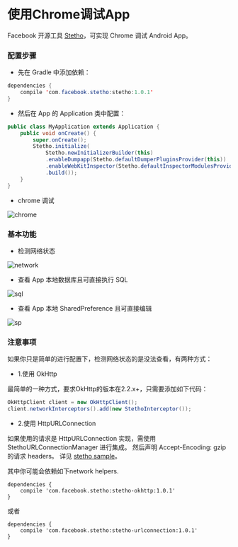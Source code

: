 使用Chrome调试App
===

Facebook 开源工具 [Stetho](http://facebook.github.io/stetho/)，可实现 Chrome 调试 Android App。

### 配置步骤

- 先在 Gradle 中添加依赖：

```java
dependencies {
    compile 'com.facebook.stetho:stetho:1.0.1'
}
```
- 然后在 App 的 Application 类中配置：

```java
public class MyApplication extends Application {
    public void onCreate() {
        super.onCreate();
        Stetho.initialize(
            Stetho.newInitializerBuilder(this)
            .enableDumpapp(Stetho.defaultDumperPluginsProvider(this))
            .enableWebKitInspector(Stetho.defaultInspectorModulesProvider(this))
            .build());
    }
}
```
- chrome 调试

![chrome](/img/debug1.png)


### 基本功能

- 检测网络状态

![network](/img/network.png)

- 查看 App 本地数据库且可直接执行 SQL

![sql](/img/sql.png)

- 查看 App 本地 SharedPreference 且可直接编辑

![sp](/img/sp.png)


### 注意事项

如果你只是简单的进行配置下，检测网络状态的是没法查看，有两种方式：

- 1.使用 OkHttp

最简单的一种方式，要求OkHttp的版本在2.2.x+，只需要添加如下代码：

```java
OkHttpClient client = new OkHttpClient();
client.networkInterceptors().add(new StethoInterceptor());
```

- 2.使用 HttpURLConnection

如果使用的请求是 HttpURLConnection 实现，需使用 StethoURLConnectionManager 进行集成。
然后声明 Accept-Encoding: gzip 的请求 headers。
详见 [stetho sample](https://github.com/stormzhang/stormzhang.github.com/blob/master/apk/stetho_sample.apk?raw=true)。

其中你可能会依赖如下network helpers.
```
dependencies {
    compile 'com.facebook.stetho:stetho-okhttp:1.0.1'
}
```

或者

```
dependencies {
    compile 'com.facebook.stetho:stetho-urlconnection:1.0.1'
}
```
